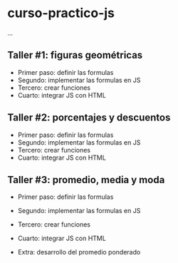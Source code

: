 # curso-practico-js

...

## Taller #1: figuras geométricas

- Primer paso: definir las formulas
- Segundo: implementar las formulas en JS
- Tercero: crear funciones
- Cuarto: integrar JS con HTML

## Taller #2: porcentajes y descuentos

- Primer paso: definir las formulas
- Segundo: implementar las formulas en JS
- Tercero: crear funciones
- Cuarto: integrar JS con HTML

## Taller #3: promedio, media y moda

- Primer paso: definir las formulas
- Segundo: implementar las formulas en JS
- Tercero: crear funciones
- Cuarto: integrar JS con HTML

- Extra: desarrollo del promedio ponderado